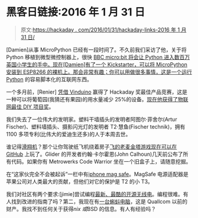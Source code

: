 # 黑客日链接:2016 年 1 月 31 日

> 原文:[https://hackaday . com/2016/01/31/hackaday-links-2016 年 1 月 31 日/](https://hackaday.com/2016/01/31/hackaday-links-january-31-2016/)

[Damien]从事 MicroPython 已经有一段时间了。不久前我们采访了他，关于将 Python 移植到微型微控制器上，很快 [BBC micro:bit 将会让 Python 进入数百万英国小学生的手中。现在[Damien]有了一个 Kickstarter，可以将 MicroPython 安装到 ESP8266 的裸机上。那会非常有趣；你可以用](http://hackaday.com/2015/10/20/bbcs-microbit-gets-python/)[做很多事情，这是一个运行 Python](https://www.kickstarter.com/projects/214379695/micropython-on-the-esp8266-beautifully-easy-iot) 的容易脚本化的互联网东西。

一个多月前，[Renier] [凭借 Vinduino](http://hackaday.com/2015/12/11/vinduino-full-irrigation-with-25-less-water/) 赢得了 Hackaday 奖最佳产品竞赛，这是一种可以将葡萄园(我猜还有果园)的用水量减少 25%的设备。[现在他获得了物联网最佳 DIY 项目奖](http://iotawards.postscapes.com/winners/2015-16-iot-award-winners)。

我们失去了一位伟大的发明家。塑料干墙插头的发明者阿图尔·菲舍尔(Artur Fischer)、塑料墙插头、摄影闪光灯的发明者 T2·慧鱼(Fischer technik)，拥有 1100 多项专利(比伟大的爱迪生还多)的人于本周去世。

谁记得[滑翔机](https://en.wikipedia.org/wiki/Glider_PRO)？那个让你驾驶纸飞机绕着房子[飞的老麦金塔游戏现在可以在 GitHub](https://github.com/softdorothy/glider_pro) 上玩了。Glider 的开发者约翰·卡尔霍恩(John Calhoun)几天前公布了所有代码。如果你有 Metrowerks Code Warrior 坐在一个旧盒子上，请随意挖掘。

在“这家伙完全不会被起诉”一栏中有[iphone mag safe](https://www.indiegogo.com/projects/magplug-the-magnetic-charging-cable-reinvented#/)。MagSafe 电源适配器是苹果公司对人类最大的贡献，但他们对它的保护是 T2 的小 T3。

我们对社区有两个要求:[jimie]尝试编程[最新、最酷的开源无线电](http://hackaday.com/2016/01/19/shmoocon-2016-reverse-engineering-cheap-chinese-radio-firmware/)。编程很难。有人找到改进的指南了吗？第二，我现在有[一台蝌蚪电脑](https://en.wikipedia.org/wiki/Tadpole_Computer)，这是 Quallcom 以前的财产。我找不到任何关于获得*nix 或*BSD 的信息。有人有经验吗？